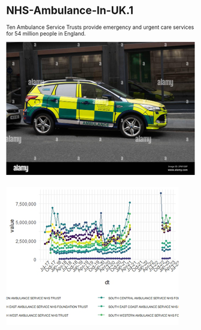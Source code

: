 # NHS-Ambulance-In-UK.1
Ten Ambulance Service Trusts provide emergency and urgent care services for 54 million people in England.

![](ambulance.jpg)


##
![](Ebjerg12.jpeg)
